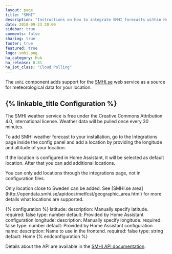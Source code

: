 ```yaml
---
layout: page
title: "SMHI"
description: "Instructions on how to integrate SMHI forecasts within Homeassistant."
date: 2018-09-23 20:00
sidebar: true
comments: false
sharing: true
footer: true
featured: true
logo: smhi.png
ha_category: Hub
ha_release: 0.81
ha_iot_class: "Cloud Polling"
---
```


The `smhi` component adds support for the [SMHI.se](https://www.smhi.se/) web service as a source for meteorological data for your location.

## {% linkable_title Configuration %}

The SMHI weather service is free under the Creative Commons Attribution 4.0, international license. Weather data will be pulled once every 30 minutes.

To add SMHI weather forecast to your installation, go to the Integrations page inside the config panel and add a location by providing the longitude and altitude of your location.

If the location is configured in Home Assistant, it will be selected as default location. After that you can add additional locations.

<p class='note warning'>
You can only add locations through the integrations page, not in configuration files.
</p>

<p class='note warning'>
Only location close to Sweden can be added. See [SMHI.se area](http://opendata.smhi.se/apidocs/metfcst/geographic_area.html) for more details what locations are supported.
</p>


{% configuration %}
latitude:
  description: Manually specify latitude. 
  required: false
  type: number
  default: Provided by Home Assistant configuration
longitude:
  description: Manually specify longitude. 
  required: false
  type: number
  default: Provided by Home Assistant configuration
name:
  description: Name to use in the frontend.
  required: false
  type: string
  default: Home
{% endconfiguration %}

Details about the API are available in the [SMHI API documentation](http://opendata.smhi.se/apidocs/metfcst/index.html).
